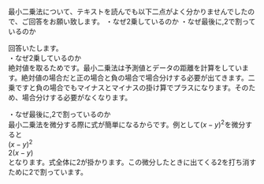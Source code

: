 最小二乗法について、テキストを読んでも以下二点がよく分かりませんでしたので、ご回答をお願い致します。
・なぜ2乗しているのか
・なぜ最後に,2で割っているのか

回答いたします。<br>
・なぜ2乗しているのか<br>
絶対値を取るためです。最小二乗法は予測値とデータの距離を計算をしています。絶対値の場合だと正の場合と負の場合で場合分けする必要が出てきます。二乗ですと負の場合でもマイナスとマイナスの掛け算でプラスになります。そのため、場合分けする必要がなくなります。<br>

・なぜ最後に,2で割っているのか<br>
最小二乗法を微分する際に式が簡単になるからです。例として$(x-y)^2$を微分すると<br>
$(x-y)^2$<br>
$2(x-y)$<br>
となります。式全体に2が掛かります。この微分したときに出てくる2を打ち消すために2で割っています。
